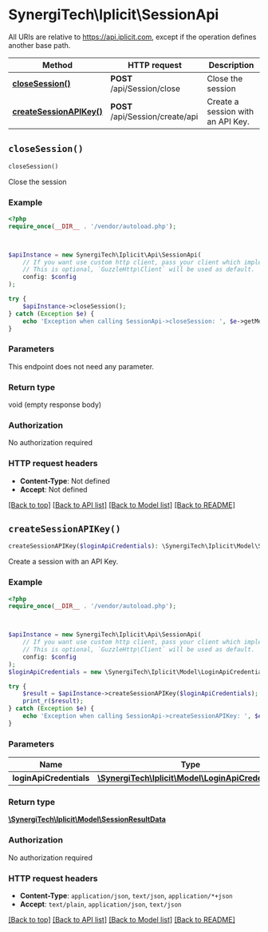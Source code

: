 # SynergiTech\Iplicit\SessionApi

All URIs are relative to https://api.iplicit.com, except if the operation defines another base path.

| Method | HTTP request | Description |
| ------------- | ------------- | ------------- |
| [**closeSession()**](SessionApi.md#closeSession) | **POST** /api/Session/close | Close the session |
| [**createSessionAPIKey()**](SessionApi.md#createSessionAPIKey) | **POST** /api/Session/create/api | Create a session with an API Key. |


## `closeSession()`

```php
closeSession()
```

Close the session

### Example

```php
<?php
require_once(__DIR__ . '/vendor/autoload.php');



$apiInstance = new SynergiTech\Iplicit\Api\SessionApi(
    // If you want use custom http client, pass your client which implements `GuzzleHttp\ClientInterface`.
    // This is optional, `GuzzleHttp\Client` will be used as default.
    config: $config
);

try {
    $apiInstance->closeSession();
} catch (Exception $e) {
    echo 'Exception when calling SessionApi->closeSession: ', $e->getMessage(), PHP_EOL;
}
```

### Parameters

This endpoint does not need any parameter.

### Return type

void (empty response body)

### Authorization

No authorization required

### HTTP request headers

- **Content-Type**: Not defined
- **Accept**: Not defined

[[Back to top]](#) [[Back to API list]](../../README.md#endpoints)
[[Back to Model list]](../../README.md#models)
[[Back to README]](../../README.md)

## `createSessionAPIKey()`

```php
createSessionAPIKey($loginApiCredentials): \SynergiTech\Iplicit\Model\SessionResultData
```

Create a session with an API Key.

### Example

```php
<?php
require_once(__DIR__ . '/vendor/autoload.php');



$apiInstance = new SynergiTech\Iplicit\Api\SessionApi(
    // If you want use custom http client, pass your client which implements `GuzzleHttp\ClientInterface`.
    // This is optional, `GuzzleHttp\Client` will be used as default.
    config: $config
);
$loginApiCredentials = new \SynergiTech\Iplicit\Model\LoginApiCredentials(); // \SynergiTech\Iplicit\Model\LoginApiCredentials

try {
    $result = $apiInstance->createSessionAPIKey($loginApiCredentials);
    print_r($result);
} catch (Exception $e) {
    echo 'Exception when calling SessionApi->createSessionAPIKey: ', $e->getMessage(), PHP_EOL;
}
```

### Parameters

| Name | Type | Description  | Notes |
| ------------- | ------------- | ------------- | ------------- |
| **loginApiCredentials** | [**\SynergiTech\Iplicit\Model\LoginApiCredentials**](../Model/LoginApiCredentials.md)|  | [optional] |

### Return type

[**\SynergiTech\Iplicit\Model\SessionResultData**](../Model/SessionResultData.md)

### Authorization

No authorization required

### HTTP request headers

- **Content-Type**: `application/json`, `text/json`, `application/*+json`
- **Accept**: `text/plain`, `application/json`, `text/json`

[[Back to top]](#) [[Back to API list]](../../README.md#endpoints)
[[Back to Model list]](../../README.md#models)
[[Back to README]](../../README.md)

